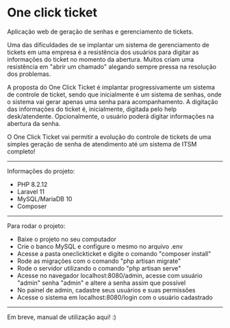 # One click ticket
Aplicação web de geração de senhas e gerenciamento de tickets.

Uma das dificuldades de se implantar um sistema de gerenciamento de tickets em uma empresa é a resistência dos usuários para digitar as informações do ticket no momento da abertura. Muitos criam uma resistência em "abrir um chamado" alegando sempre pressa na resolução dos problemas.

A proposta do One Click Ticket é implantar progressivamente um sistema de controle de ticket, sendo que inicialmente é um sistema de senhas, onde o sistema vai gerar apenas uma senha para acompanhamento. A digitação das informações do ticket é, inicialmente, digitada pelo help desk/atendente. Opcionalmente, o usuário poderá digitar informações na abertura da senha.

O One Click Ticket vai permitir a evolução do controle de tickets de uma simples geração de senha de atendimento até um sistema de ITSM completo!

-------------------------------------------------------------------------------------
Informações do projeto:

* PHP 8.2.12
* Laravel 11
* MySQL/MariaDB 10
* Composer
-------------------------------------------------------------------------------------
Para rodar o projeto:

* Baixe o projeto no seu computador
* Crie o banco MySQL e configure o mesmo no arquivo .env 
* Acesse a pasta oneclickticket e digite o comando "composer install"
* Rode as migrações com o comando "php artisan migrate"
* Rode o servidor utilizando o comando "php artisan serve"
* Acesse no navegador localhost:8080/admin, acesse com usuário "admin" senha "admin" e altere a senha assim que possível
* No painel de admin, cadastre seus usuários e suas permissões
* Acesse o sistema em localhost:8080/login com o usuário cadastrado
-------------------------------------------------------------------------------------
Em breve, manual de utilização aqui! :)
